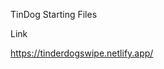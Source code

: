 TinDog Starting Files

Link

[
](https://tinderdogswipe.netlify.app/)https://tinderdogswipe.netlify.app/
